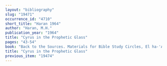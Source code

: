 ```yaml
---
layout: "bibliography"
slug: "19471"
occurrence_id: "4710"
short_title: "Haran 1964"
author: "Haran, M.H."
publication_year: "1964"
title: "Cyrus in the Prophetic Glass"
pages: "43-54"
book: "Back to the Sources. Materials for Bible Study Circles, El ha-'Ayin 39 (Jerusalem)"
title: "Cyrus in the Prophetic Glass"
previous_item: "19474"
---
```

